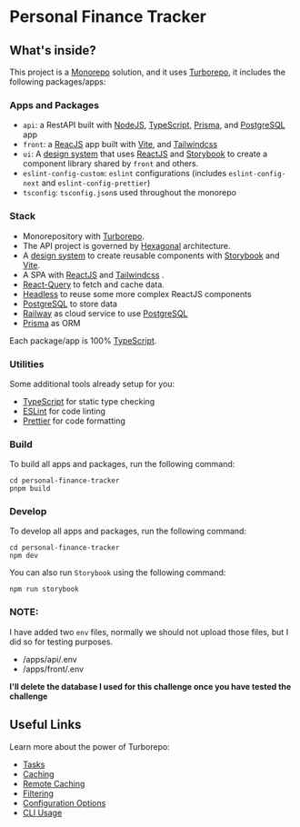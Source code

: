 # Personal Finance Tracker

## What's inside?

This project is a [Monorepo](https://monorepo.tools/) solution, and it uses [Turborepo](https://turbo.build/repo), it includes the following packages/apps:

### Apps and Packages

- `api`: a RestAPI built with [NodeJS](https://nodejs.org/en), [TypeScript](https://www.typescriptlang.org/), [Prisma](https://www.prisma.io/), and [PostgreSQL](https://www.postgresql.org/) app
- `front`: a [ReacJS](https://react.dev/) app built with [Vite](https://vitejs.dev/), and [Tailwindcss](https://tailwindcss.com/)
- `ui`: A [design system](https://www.invisionapp.com/inside-design/guide-to-design-systems/) that uses [ReactJS](https://react.dev/) and [Storybook](https://storybook.js.org/) to create a component library shared by `front` and others.
- `eslint-config-custom`: `eslint` configurations (includes `eslint-config-next` and `eslint-config-prettier`)
- `tsconfig`: `tsconfig.json`s used throughout the monorepo

### Stack

- Monorepository with [Turborepo](https://turbo.build/repo).
- The API project is governed by [Hexagonal](https://tsh.io/blog/hexagonal-architecture/#:~:text=Hexagonal%20architecture%20is%20a%20pattern,databases%20from%20the%20core%20application.) architecture.
- A [design system](https://www.invisionapp.com/inside-design/guide-to-design-systems/) to create reusable components with [Storybook](https://storybook.js.org/) and [Vite](https://vitejs.dev/).
- A SPA with [ReactJS](https://react.dev/) and [Tailwindcss](https://tailwindcss.com/) .
- [React-Query](https://tanstack.com/query/v3/) to fetch and cache data.
- [Headless](https://headlessui.com/) to reuse some more complex ReactJS components
- [PostgreSQL](https://www.postgresql.org/) to store data
- [Railway](https://railway.app/) as cloud service to use [PostgreSQL](https://www.postgresql.org/)
- [Prisma](https://www.prisma.io/) as ORM

Each package/app is 100% [TypeScript](https://www.typescriptlang.org/).

### Utilities

Some additional tools already setup for you:

- [TypeScript](https://www.typescriptlang.org/) for static type checking
- [ESLint](https://eslint.org/) for code linting
- [Prettier](https://prettier.io) for code formatting

### Build

To build all apps and packages, run the following command:

```
cd personal-finance-tracker
pnpm build
```

### Develop

To develop all apps and packages, run the following command:

```
cd personal-finance-tracker
npm dev
```

You can also run `Storybook` using the following command:

```
npm run storybook
```

### NOTE:

I have added two `env` files, normally we should not upload those files, but I did so for testing purposes.

- /apps/api/.env
- /apps/front/.env

**I'll delete the database I used for this challenge once you have tested the challenge**

## Useful Links

Learn more about the power of Turborepo:

- [Tasks](https://turbo.build/repo/docs/core-concepts/monorepos/running-tasks)
- [Caching](https://turbo.build/repo/docs/core-concepts/caching)
- [Remote Caching](https://turbo.build/repo/docs/core-concepts/remote-caching)
- [Filtering](https://turbo.build/repo/docs/core-concepts/monorepos/filtering)
- [Configuration Options](https://turbo.build/repo/docs/reference/configuration)
- [CLI Usage](https://turbo.build/repo/docs/reference/command-line-reference)
